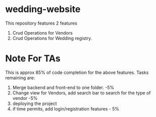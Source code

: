 # wedding-website
This repository features 2 features
1. Crud Operations for Vendors 
2. Crud Operations for Wedding registry. 

# Note For TAs
This is approx 85% of code completion for the above features. 
Tasks remaining are:
1. Merge backend and front-end to one folder. -5%
2. Change view for Vendors, add search bar to search for the type of vendor -5%
3. deploying the project 
4. if time permits, add login/registration features - 5%
